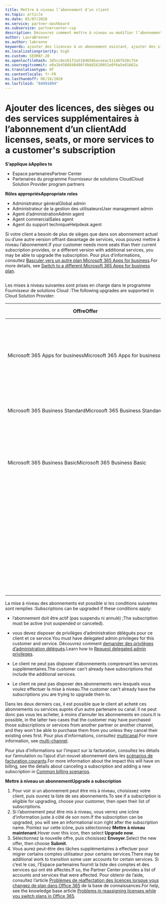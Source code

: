 ```yaml
---
title: Mettre à niveau l’abonnement d’un client
ms.topic: article
ms.date: 05/07/2020
ms.service: partner-dashboard
ms.subservice: partnercenter-csp
description: Découvrez comment mettre à niveau ou modifier l’abonnement d’un client. Ajoutez des licences et des sièges supplémentaires ou passez à une autre version avec plus de services.
author: LauraBrenner
ms.author: labrenne
keywords: ajouter des licences à un abonnement existant, ajouter des sièges à un abonnement existant, modifier un abonnement, changer d’abonnement, acheter des licences supplémentaires pour un client
ms.localizationpriority: high
ms.custom: SEOMAY.20
ms.openlocfilehash: 3d5cc8e161f2a519d656baceeac51146f638c754
ms.sourcegitcommit: e0a1b4506840486f4bb82620051e0f6a5e81662a
ms.translationtype: HT
ms.contentlocale: fr-FR
ms.lasthandoff: 06/18/2020
ms.locfileid: "84991094"
---
```

# <a name="add-licenses-seats-or-more-services-to-a-customers-subscription"></a><span data-ttu-id="a10ee-105">Ajouter des licences, des sièges ou des services supplémentaires à l’abonnement d’un client</span><span class="sxs-lookup"><span data-stu-id="a10ee-105">Add licenses, seats, or more services to a customer's subscription</span></span>

<span data-ttu-id="a10ee-106">**S’applique à**</span><span class="sxs-lookup"><span data-stu-id="a10ee-106">**Applies to**</span></span>

- <span data-ttu-id="a10ee-107">Espace partenaires</span><span class="sxs-lookup"><span data-stu-id="a10ee-107">Partner Center</span></span>
- <span data-ttu-id="a10ee-108">Partenaires du programme Fournisseur de solutions Cloud</span><span class="sxs-lookup"><span data-stu-id="a10ee-108">Cloud Solution Provider program partners</span></span>

<span data-ttu-id="a10ee-109">**Rôles appropriés**</span><span class="sxs-lookup"><span data-stu-id="a10ee-109">**Appropriate roles**</span></span>

- <span data-ttu-id="a10ee-110">Administrateur général</span><span class="sxs-lookup"><span data-stu-id="a10ee-110">Global admin</span></span>
- <span data-ttu-id="a10ee-111">Administrateur de la gestion des utilisateurs</span><span class="sxs-lookup"><span data-stu-id="a10ee-111">User management admin</span></span>
- <span data-ttu-id="a10ee-112">Agent d’administration</span><span class="sxs-lookup"><span data-stu-id="a10ee-112">Admin agent</span></span>
- <span data-ttu-id="a10ee-113">Agent commercial</span><span class="sxs-lookup"><span data-stu-id="a10ee-113">Sales agent</span></span>
- <span data-ttu-id="a10ee-114">Agent du support technique</span><span class="sxs-lookup"><span data-stu-id="a10ee-114">Helpdesk agent</span></span>

<span data-ttu-id="a10ee-115">Si votre client a besoin de plus de sièges que dans son abonnement actuel ou d’une autre version offrant davantage de services, vous pouvez mettre à niveau l’abonnement.</span><span class="sxs-lookup"><span data-stu-id="a10ee-115">If your customer needs more seats than their current subscription provides, or a different version with additional services, you may be able to upgrade the subscription.</span></span> <span data-ttu-id="a10ee-116">Pour plus d’informations, consultez [Basculer vers un autre plan Microsoft 365 Apps for business](https://go.microsoft.com/fwlink/p/?LinkId=723577).</span><span class="sxs-lookup"><span data-stu-id="a10ee-116">For more details, see [Switch to a different Microsoft 365 Apps for business plan](https://go.microsoft.com/fwlink/p/?LinkId=723577).</span></span>

## <a href="" id="upgradesubscription"></a>


<span data-ttu-id="a10ee-117">Les mises à niveau suivantes sont prises en charge dans le programme Fournisseur de solutions Cloud&nbsp;:</span><span class="sxs-lookup"><span data-stu-id="a10ee-117">The following upgrades are supported in Cloud Solution Provider:</span></span>

<table>
<colgroup>
<col width="50%" />
<col width="50%" />
</colgroup>
<thead>
<tr class="header">
<th><span data-ttu-id="a10ee-118">Offre</span><span class="sxs-lookup"><span data-stu-id="a10ee-118">Offer</span></span></th>
<th><span data-ttu-id="a10ee-119">Mises à niveau possibles</span><span class="sxs-lookup"><span data-stu-id="a10ee-119">Possible upgrades</span></span></th>
</tr>
</thead>
<tbody>
<tr class="odd">
<td><span data-ttu-id="a10ee-120">Microsoft 365 Apps for business</span><span class="sxs-lookup"><span data-stu-id="a10ee-120">Microsoft 365 Apps for business</span></span></td>
<td><ul>
<li><span data-ttu-id="a10ee-121">Microsoft 365 Business Premium¹</span><span class="sxs-lookup"><span data-stu-id="a10ee-121">Microsoft 365 Business Premium¹</span></span></li>
<li><span data-ttu-id="a10ee-122">Microsoft 365 Apps for enterprise</span><span class="sxs-lookup"><span data-stu-id="a10ee-122">Microsoft 365 Apps for enterprise</span></span></li>
<li><span data-ttu-id="a10ee-123">Office&nbsp;365 Entreprise&nbsp;E3</span><span class="sxs-lookup"><span data-stu-id="a10ee-123">Office 365 Enterprise E3</span></span></li>
<li><span data-ttu-id="a10ee-124">Office&nbsp;365 Enterprise&nbsp;E5</span><span class="sxs-lookup"><span data-stu-id="a10ee-124">Office 365 Enterprise E5</span></span></li>
</ul></td>
</tr>
<tr class="even">
<td><span data-ttu-id="a10ee-125">Microsoft 365 Business Standard</span><span class="sxs-lookup"><span data-stu-id="a10ee-125">Microsoft 365 Business Standard</span></span></td>
<td><ul>
<li><span data-ttu-id="a10ee-126">Office&nbsp;365 Entreprise&nbsp;E3</span><span class="sxs-lookup"><span data-stu-id="a10ee-126">Office 365 Enterprise E3</span></span></li>
<li><span data-ttu-id="a10ee-127">Office&nbsp;365 Enterprise&nbsp;E5</span><span class="sxs-lookup"><span data-stu-id="a10ee-127">Office 365 Enterprise E5</span></span></li>
</ul></td>
</tr>
<tr class="odd">
<td><span data-ttu-id="a10ee-128">Microsoft 365 Business Basic</span><span class="sxs-lookup"><span data-stu-id="a10ee-128">Microsoft 365 Business Basic</span></span></td>
<td><ul>
<li><span data-ttu-id="a10ee-129">Microsoft 365 Business Standard¹</span><span class="sxs-lookup"><span data-stu-id="a10ee-129">Microsoft 365 Business Standard¹</span></span></li>
<li><span data-ttu-id="a10ee-130">Office&nbsp;365 Entreprise&nbsp;E1</span><span class="sxs-lookup"><span data-stu-id="a10ee-130">Office 365 Enterprise E1</span></span></li>
<li><span data-ttu-id="a10ee-131">Office&nbsp;365 Entreprise&nbsp;E3</span><span class="sxs-lookup"><span data-stu-id="a10ee-131">Office 365 Enterprise E3</span></span></li>
<li><span data-ttu-id="a10ee-132">Office&nbsp;365 Enterprise&nbsp;E5</span><span class="sxs-lookup"><span data-stu-id="a10ee-132">Office 365 Enterprise E5</span></span></li>
</ul></td>
</tr>
<tr class="even">
<td></td>
<td><p><span data-ttu-id="a10ee-133">¹ Microsoft 365 Apps for business India et Microsoft 365 Business Basic India peuvent être mis à niveau vers Microsoft 365 Business Standard India, mais pas vers Microsoft 365 Business Standard.</span><span class="sxs-lookup"><span data-stu-id="a10ee-133">¹ Microsoft 365 Apps for business India and Microsoft 365 Business Basic India can be upgraded to Microsoft 365 Business Standard India, not to Microsoft 365 Business Standard.</span></span></p></td>
</tr>
</tbody>
</table>

<span data-ttu-id="a10ee-134">La mise à niveau des abonnements est possible si les conditions suivantes sont remplies&nbsp;:</span><span class="sxs-lookup"><span data-stu-id="a10ee-134">Subscriptions can be upgraded if these conditions apply:</span></span>

-   <span data-ttu-id="a10ee-135">l’abonnement doit être actif (pas suspendu ni annulé) ;</span><span class="sxs-lookup"><span data-stu-id="a10ee-135">The subscription must be active (not suspended or canceled).</span></span>

-   <span data-ttu-id="a10ee-136">vous devez disposer de privilèges d’administration délégués pour ce client et ce service.</span><span class="sxs-lookup"><span data-stu-id="a10ee-136">You must have delegated admin privileges for this customer and service.</span></span> <span data-ttu-id="a10ee-137">Découvrez comment [demander des privilèges d’administration délégués](request-a-relationship-with-a-customer.md).</span><span class="sxs-lookup"><span data-stu-id="a10ee-137">Learn how to [Request delegated admin privileges](request-a-relationship-with-a-customer.md).</span></span>

-   <span data-ttu-id="a10ee-138">Le client ne peut pas disposer d’abonnements comprenant les services supplémentaires.</span><span class="sxs-lookup"><span data-stu-id="a10ee-138">The customer can't already have subscriptions that include the additional services.</span></span>

-   <span data-ttu-id="a10ee-139">Le client ne peut pas disposer des abonnements vers lesquels vous voulez effectuer la mise à niveau.</span><span class="sxs-lookup"><span data-stu-id="a10ee-139">The customer can't already have the subscriptions you are trying to upgrade them to.</span></span>

<span data-ttu-id="a10ee-140">Dans les deux derniers cas, il est possible que le client ait acheté ces abonnements ou services auprès d’un autre partenaire ou canal. Il ne peut donc pas vous les acheter, à moins d’annuler les abonnements en cours.</span><span class="sxs-lookup"><span data-stu-id="a10ee-140">It is possible, in the latter two cases that the customer may have purchased those subscriptions or services from another partner or another channel, and they won't be able to purchase them from you unless they cancel their existing ones first.</span></span> <span data-ttu-id="a10ee-141">Pour plus d’informations, consultez [multicanal](multichannel.md).</span><span class="sxs-lookup"><span data-stu-id="a10ee-141">For more information, see [multi-channel](multichannel.md).</span></span>

<span data-ttu-id="a10ee-142">Pour plus d’informations sur l’impact sur la facturation, consultez les détails sur l’annulation ou l’ajout d’un nouvel abonnement dans les [scénarios de facturation courants](common-billing-scenarios.md).</span><span class="sxs-lookup"><span data-stu-id="a10ee-142">For more information about the impact this will have on billing, see the details about canceling a subscription and adding a new subscription in [Common billing scenarios](common-billing-scenarios.md).</span></span>

<span data-ttu-id="a10ee-143">**Mettre à niveau un abonnement**</span><span class="sxs-lookup"><span data-stu-id="a10ee-143">**Upgrade a subscription**</span></span>

1.  <span data-ttu-id="a10ee-144">Pour voir si un abonnement peut être mis à niveau, choisissez votre client, puis ouvrez la liste de ses abonnements.</span><span class="sxs-lookup"><span data-stu-id="a10ee-144">To see if a subscription is eligible for upgrading, choose your customer, then open their list of subscriptions.</span></span>
2.  <span data-ttu-id="a10ee-145">Si l’abonnement peut être mis à niveau, vous verrez une icône d’information juste à côté de son nom.</span><span class="sxs-lookup"><span data-stu-id="a10ee-145">If the subscription can be upgraded, you will see an informational icon right after the subscription name.</span></span> <span data-ttu-id="a10ee-146">Pointez sur cette icône, puis sélectionnez **Mettre à niveau maintenant**.</span><span class="sxs-lookup"><span data-stu-id="a10ee-146">Hover over this icon, then select **Upgrade now**.</span></span>
3.  <span data-ttu-id="a10ee-147">Sélectionnez la nouvelle offre, puis choisissez **Envoyer**.</span><span class="sxs-lookup"><span data-stu-id="a10ee-147">Select the new offer, then choose **Submit**.</span></span>
4.  <span data-ttu-id="a10ee-148">Vous aurez peut-être des tâches supplémentaires à effectuer pour migrer certains comptes utilisateur pour certains services.</span><span class="sxs-lookup"><span data-stu-id="a10ee-148">There may be additional work to transition some user accounts for certain services.</span></span> <span data-ttu-id="a10ee-149">Si c’est le cas, l’Espace partenaires fournit la liste des comptes et des services qui ont été affectés.</span><span class="sxs-lookup"><span data-stu-id="a10ee-149">If so, the Partner Center provides a list of accounts and services that were affected.</span></span> <span data-ttu-id="a10ee-150">Pour obtenir de l’aide, consultez l’article [Problèmes de réaffectation des licences lorsque vous changez de plan dans Office&nbsp;365](https://go.microsoft.com/fwlink/p/?LinkId=723576) de la base de connaissances.</span><span class="sxs-lookup"><span data-stu-id="a10ee-150">For help, see the knowledge base article [Problems in reassigning licenses while you switch plans in Office 365](https://go.microsoft.com/fwlink/p/?LinkId=723576).</span></span>

 

 



